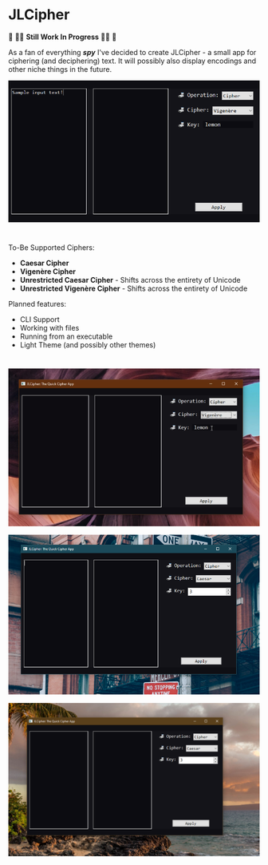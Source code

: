 # JLCipher

🌵 👷🏻 **Still Work In Progress** 👷🏻 🌵

As a fan of everything ***spy*** I've decided to create JLCipher - a small app for ciphering (and deciphering) text. It will possibly also display encodings and other niche things in the future.

![preview image](img/preview_gui.png)

#

To-Be Supported Ciphers:
* **Caesar Cipher**
* **Vigenère Cipher**
* **Unrestricted Caesar Cipher** - Shifts across the entirety of Unicode
* **Unrestricted Vigenère Cipher** - Shifts across the entirety of Unicode

Planned features:
* CLI Support
* Working with files
* Running from an executable
* Light Theme (and possibly other themes)

#

![preview image](img/preview_bg1.png)

![preview image](img/preview_bg2.png)

![preview image](img/preview_bg3.png)

